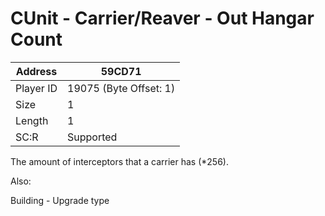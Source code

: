 
#  CUnit - Carrier/Reaver - Out Hangar Count
Address   | 59CD71
----------|-------------
Player ID | 19075 (Byte Offset: 1)
Size 	  | 1
Length 	  | 1
SC:R      | Supported

The amount of interceptors that a carrier has (*256).

Also:
Building - Upgrade type
